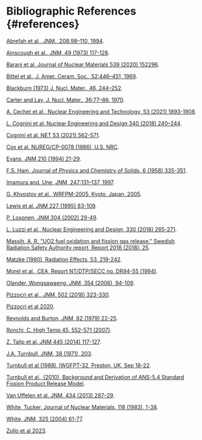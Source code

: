 # Bibliographic References {#references}

<a href="../pdf_link/Abrefah_et_al_1994.pdf" target="_blank">Abrefah et al., JNM., 208:98–110, 1994</a>.

<a href="../pdf_link/Ainscough_et_al_1973.pdf" target="_blank">Ainscough et al., JNM, 49 (1973) 117-128</a>.

<a href="../pdf_link/Barani_et_al_2020.pdf" target="_blank">Barani et al. Journal of Nuclear Materials 539 (2020) 152296</a>.

<a href="../pdf_link/Bittel_et_al_1969.pdf" target="_blank">Bittel et al., J. Amer. Ceram. Soc., 52:446–451, 1969</a>.

<a href="../pdf_link/Blackburn_1973.pdf" target="_blank">Blackburn (1973) J. Nucl. Mater., 46, 244–252</a>.

<a href="../pdf_link/Carter_and_Lay_1970.pdf" target="_blank">Carter and Lay, J. Nucl. Mater., 36:77–86, 1970</a>.

<a href="../pdf_link/Cechet_et_al_2021.pdf" target="_blank">A. Cechet et al., Nuclear Engineering and Technology, 53 (2021) 1893-1908</a>.

<a href="../pdf_link/Cognini_et_al_2018.pdf" target="_blank">L. Cognini et al. Nuclear Engineering and Design 340 (2018) 240–244</a>.

<a href="../pdf_link/Cognini_et_al_2021.pdf" target="_blank">Cognini et al. NET 53 (2021) 562-571</a>.

<a href="../pdf_link/Cox_et_al_1986.pdf" target="_blank">Cox et al. NUREG/CP-0078 (1986), U.S. NRC</a>.

<a href="../pdf_link/Evans_1994.pdf" target="_blank">Evans, JNM 210 (1994) 21-29</a>.

<a href="../pdf_link/Ham_1958.pdf" target="_blank">F.S. Ham, Journal of Physics and Chemistry of Solids, 6 (1958) 335-351</a>.

<a href="../pdf_link/Imamura_and_Une_1997.pdf" target="_blank">Imamura and. Une, JNM, 247:131–137, 1997</a>.

<a href="../pdf_link/Khvostov_et_al_2005.pdf" target="_blank">G. Khvostov et al., WRFPM-2005, Kyoto, Japan, 2005</a>.

<a href="../pdf_link/Lewis_et_al_1995.pdf" target="_blank">Lewis et al. JNM 227 (1995) 83-109</a>.

<a href="../pdf_link/Losonen_2002.pdf" target="_blank">P. Losonen, JNM 304 (2002) 29-49</a>.

<a href="../pdf_link/Luzzi_et_al_2018.pdf" target="_blank">L. Luzzi et al., Nuclear Engineering and Design, 330 (2018) 265-271</a>.

<a href="../pdf_link/Massih_2018.pdf" target="_blank">Massih, A. R. "UO2 fuel oxidation and fission gas release." Swedish Radiation Safety Authority report, Report 2018 (2018): 25</a>.

<a href="../pdf_link/Matzke_1980.pdf" target="_blank">Matzke (1980), Radiation Effects, 53, 219-242</a>.

<a href="../pdf_link/Morel_et_al_1994.pdf" target="_blank">Morel et al., CEA, Report NT/DTP/SECC no. DR94-55 (1994)</a>.

<a href="../pdf_link/Olander_and_Wongsawaeng_2006.pdf" target="_blank">Olander, Wongsawaeng, JNM, 354 (2006), 94-109</a>.

<a href="../pdf_link/Pizzocri_et_al_2018.pdf" target="_blank">Pizzocri et al., JNM, 502 (2018) 323-330</a>.

<a href="../pdf_link/Pizzocri_et_al_2020.pdf" target="_blank">Pizzocri et al 2020</a>.

<a href="../pdf_link/Reynolds_and_Burton_1979.pdf" target="_blank">Reynolds and Burton, JNM, 82 (1979) 22-25</a>.

<a href="../pdf_link/Ronchi_2007.pdf" target="_blank">Ronchi, C. High Temp 45, 552-571 (2007)</a>.

<a href="../pdf_link/Talip_et_al_2014.pdf" target="_blank">Z. Talip et al. JNM 445 (2014) 117-127</a>.

<a href="../pdf_link/Turnbull_1971.pdf" target="_blank">J.A. Turnbull, JNM, 38 (1971), 203</a>.

<a href="../pdf_link/Turnbull_et_al_1988.pdf" target="_blank">Turnbull et al (1988), IWGFPT-32, Preston, UK, Sep 18-22</a>.

<a href="../pdf_link/Turnbull_et_al_2010.pdf" target="_blank">Turnbull et al., (2010), Background and Derivation of ANS-5.4 Standard Fission Product Release Model</a>.

<a href="../pdf_link/Van_Uffelen_et_al_2013.pdf" target="_blank">Van Uffelen et al. JNM, 434 (2013) 287–29</a>.

<a href="../pdf_link/White_and_Tucker_1983.pdf" target="_blank">White, Tucker, Journal of Nuclear Materials, 118 (1983), 1-38</a>.

<a href="../pdf_link/White_2004.pdf" target="_blank">White, JNM, 325 (2004) 61-77</a>.

<a href="../pdf_link/Zullo_et_al_2023.pdf" target="_blank">Zullo et al 2023</a>.
